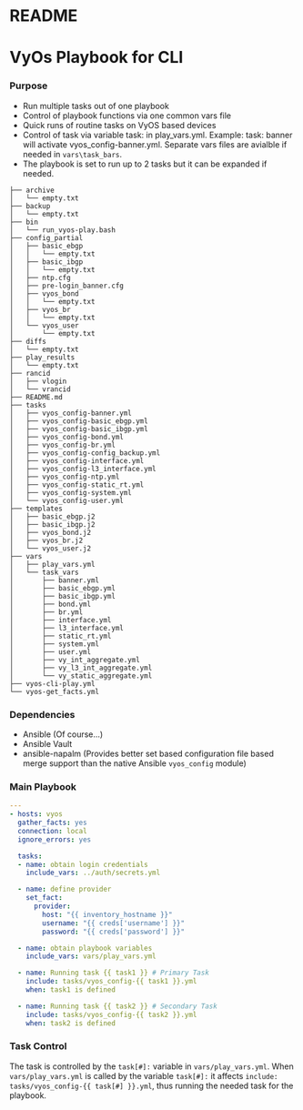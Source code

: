 # README #

# VyOs Playbook for CLI

### Purpose

* Run multiple tasks out of one playbook
* Control of playbook functions via one common vars file
* Quick runs of routine tasks on VyOS based devices
* Control of task via variable task: in play_vars.yml. Example: task: banner will activate vyos_config-banner.yml. Separate vars files are avialble if needed in ```vars\task_bars```.
* The playbook is set to run up to 2 tasks but it can be expanded if needed.


```tree
├── archive
│   └── empty.txt
├── backup
│   └── empty.txt
├── bin
│   └── run_vyos-play.bash
├── config_partial
│   ├── basic_ebgp
│   │   └── empty.txt
│   ├── basic_ibgp
│   │   └── empty.txt
│   ├── ntp.cfg
│   ├── pre-login_banner.cfg
│   ├── vyos_bond
│   │   └── empty.txt
│   ├── vyos_br
│   │   └── empty.txt
│   └── vyos_user
│       └── empty.txt
├── diffs
│   └── empty.txt
├── play_results
│   └── empty.txt
├── rancid
│   ├── vlogin
│   └── vrancid
├── README.md
├── tasks
│   ├── vyos_config-banner.yml
│   ├── vyos_config-basic_ebgp.yml
│   ├── vyos_config-basic_ibgp.yml
│   ├── vyos_config-bond.yml
│   ├── vyos_config-br.yml
│   ├── vyos_config-config_backup.yml
│   ├── vyos_config-interface.yml
│   ├── vyos_config-l3_interface.yml
│   ├── vyos_config-ntp.yml
│   ├── vyos_config-static_rt.yml
│   ├── vyos_config-system.yml
│   └── vyos_config-user.yml
├── templates
│   ├── basic_ebgp.j2
│   ├── basic_ibgp.j2
│   ├── vyos_bond.j2
│   ├── vyos_br.j2
│   └── vyos_user.j2
├── vars
│   ├── play_vars.yml
│   └── task_vars
│       ├── banner.yml
│       ├── basic_ebgp.yml
│       ├── basic_ibgp.yml
│       ├── bond.yml
│       ├── br.yml
│       ├── interface.yml
│       ├── l3_interface.yml
│       ├── static_rt.yml
│       ├── system.yml
│       ├── user.yml
│       ├── vy_int_aggregate.yml
│       ├── vy_l3_int_aggregate.yml
│       └── vy_static_aggregate.yml
├── vyos-cli-play.yml
└── vyos-get_facts.yml
```
### Dependencies

* Ansible (Of course...)
* Ansible Vault
* ansible-napalm (Provides better set based configuration file based merge support than the native Ansible ```vyos_config``` module)

### Main Playbook

```yml
---
- hosts: vyos
  gather_facts: yes
  connection: local
  ignore_errors: yes

  tasks:
  - name: obtain login credentials
    include_vars: ../auth/secrets.yml

  - name: define provider
    set_fact:
      provider:
        host: "{{ inventory_hostname }}"
        username: "{{ creds['username'] }}"
        password: "{{ creds['password'] }}"

  - name: obtain playbook variables
    include_vars: vars/play_vars.yml

  - name: Running task {{ task1 }} # Primary Task
    include: tasks/vyos_config-{{ task1 }}.yml
    when: task1 is defined

  - name: Running task {{ task2 }} # Secondary Task
    include: tasks/vyos_config-{{ task2 }}.yml
    when: task2 is defined
```

### Task Control

The task is controlled by the ```task[#]:``` variable in ```vars/play_vars.yml```. When ```vars/play_vars.yml``` is called by the variable ```task[#]:``` it affects ```include: tasks/vyos_config-{{ task[#] }}.yml```, thus running the needed task for the playbook.